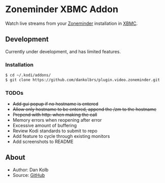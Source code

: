 # Zoneminder XBMC Addon

Watch live streams from your [Zoneminder](http://zoneminder.com) installation in [XBMC](http://xbmc.org/).

## Development

Currently under development, and has limited features.

### Installation

```bash
$ cd ~/.kodi/addons/
$ git clone https://github.com/dankolbrs/plugin.video.zoneminder.git
```
### TODOs
* ~~Add gui popup if no hostname is entered~~
* ~~Allow only hostname to be entered, append the /zm to the hostname~~
* ~~Prepend with http: when making the call~~
* Memory errors when reopening after error
* Excessive amount of buffering
* Review Kodi standards to submit to repo
* Add feature to cycle through existing monitors
* Add screenshots to README


## About

* Author: Dan Kolb
* Source: [GitHub](http://github.com/dankolbrs/plugin.video.zoneminder/)
